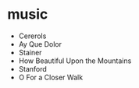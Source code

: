music
=====

* Cererols
 * Ay Que Dolor
* Stainer
 * How Beautiful Upon the Mountains
* Stanford
 * O For a Closer Walk
